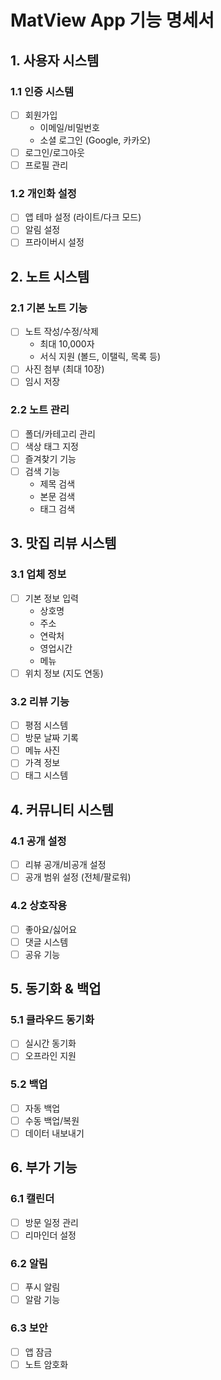 # MatView App 기능 명세서

## 1. 사용자 시스템
### 1.1 인증 시스템
- [ ] 회원가입
  - 이메일/비밀번호
  - 소셜 로그인 (Google, 카카오)
- [ ] 로그인/로그아웃
- [ ] 프로필 관리

### 1.2 개인화 설정
- [ ] 앱 테마 설정 (라이트/다크 모드)
- [ ] 알림 설정
- [ ] 프라이버시 설정

## 2. 노트 시스템
### 2.1 기본 노트 기능
- [ ] 노트 작성/수정/삭제
  - 최대 10,000자
  - 서식 지원 (볼드, 이탤릭, 목록 등)
- [ ] 사진 첨부 (최대 10장)
- [ ] 임시 저장

### 2.2 노트 관리
- [ ] 폴더/카테고리 관리
- [ ] 색상 태그 지정
- [ ] 즐겨찾기 기능
- [ ] 검색 기능
  - 제목 검색
  - 본문 검색
  - 태그 검색

## 3. 맛집 리뷰 시스템
### 3.1 업체 정보
- [ ] 기본 정보 입력
  - 상호명
  - 주소
  - 연락처
  - 영업시간
  - 메뉴
- [ ] 위치 정보 (지도 연동)

### 3.2 리뷰 기능
- [ ] 평점 시스템
- [ ] 방문 날짜 기록
- [ ] 메뉴 사진
- [ ] 가격 정보
- [ ] 태그 시스템

## 4. 커뮤니티 시스템
### 4.1 공개 설정
- [ ] 리뷰 공개/비공개 설정
- [ ] 공개 범위 설정 (전체/팔로워)

### 4.2 상호작용
- [ ] 좋아요/싫어요
- [ ] 댓글 시스템
- [ ] 공유 기능

## 5. 동기화 & 백업
### 5.1 클라우드 동기화
- [ ] 실시간 동기화
- [ ] 오프라인 지원

### 5.2 백업
- [ ] 자동 백업
- [ ] 수동 백업/복원
- [ ] 데이터 내보내기

## 6. 부가 기능
### 6.1 캘린더
- [ ] 방문 일정 관리
- [ ] 리마인더 설정

### 6.2 알림
- [ ] 푸시 알림
- [ ] 알람 기능

### 6.3 보안
- [ ] 앱 잠금
- [ ] 노트 암호화